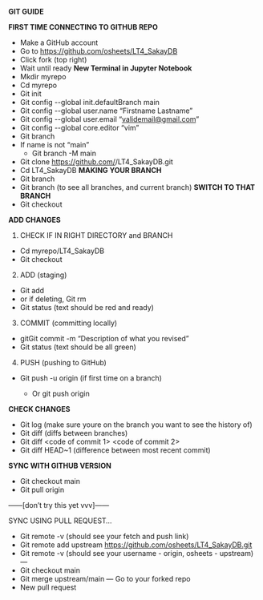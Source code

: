 <b>GIT GUIDE</b>

<b>FIRST TIME CONNECTING TO GITHUB REPO</b>
* Make a GitHub account
* Go to https://github.com/osheets/LT4_SakayDB 
* Click fork (top right)
* Wait until ready
<b>New Terminal in Jupyter Notebook</b>
* Mkdir myrepo
* Cd myrepo
* Git init
* Git config --global init.defaultBranch main
* Git config --global user.name “Firstname Lastname”
* Git config --global user.email  “validemail@gmail.com”
* Git config --global core.editor “vim”
* Git branch
* If name is not “main”
    * Git branch -M main
* Git clone https://github.com/<YOUR-USERNAME>/LT4_SakayDB.git
* Cd LT4_SakayDB
<b>MAKING YOUR BRANCH</b>
* Git branch <your-branch>
* Git branch (to see all branches, and current branch)
<b>SWITCH TO THAT BRANCH</b>
* Git checkout <your-branch>


<b>ADD CHANGES</b>
1. CHECK IF IN RIGHT DIRECTORY and BRANCH
* Cd myrepo/LT4_SakayDB
* Git checkout <your-branch>
2. ADD (staging)
* Git add <file to be added>
* or if deleting, Git rm <file to be deleted>
* Git status (text should be red and ready)
3. COMMIT (committing locally)
* gitGit commit -m “Description of what you revised”
* Git status (text should be all green)
4. PUSH (pushing to GitHub)
* Git push -u origin <your-branch> (if first time on a branch)
    * Or git push origin <your-branch>

<b>CHECK CHANGES</b>
* Git log (make sure youre on the branch you want to see the history of)
* Git diff <branch1> <branch2> (diffs between branches)
* Git diff <code of commit 1> <code of commit 2>
* Git diff HEAD~1 (difference between most recent commit)

<b>SYNC WITH GITHUB VERSION</b>
* Git checkout main
* Git pull origin


——[don’t try this yet vvv]——

SYNC USING PULL REQUEST…
* Git remote -v (should see your fetch and push link)
* Git remote add upstream https://github.com/osheets/LT4_SakayDB.git
* Git remote -v (should see your username - origin, osheets - upstream)
—
* Git checkout main
* Git merge upstream/main
— Go to your forked repo
* New pull request

